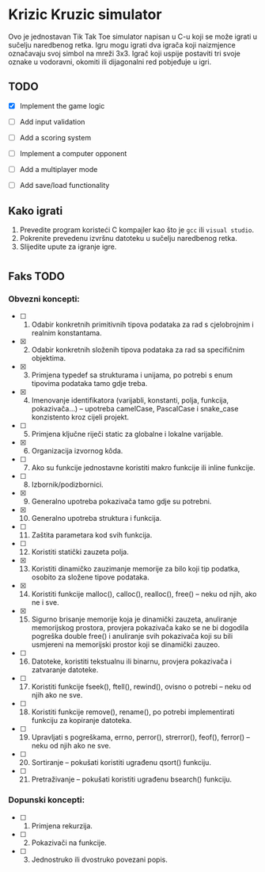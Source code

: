 # Krizic Kruzic simulator


Ovo je jednostavan Tik Tak Toe simulator napisan u C-u koji se može igrati u sučelju naredbenog retka. Igru mogu igrati dva igrača koji naizmjence označavaju svoj simbol na mreži 3x3. Igrač koji uspije postaviti tri svoje oznake u vodoravni, okomiti ili dijagonalni red pobjeđuje u igri.

## TODO

- [x] Implement the game logic
- [ ] Add input validation
- [ ] Add a scoring system
- [ ] Implement a computer opponent
- [ ] Add a multiplayer mode
- [ ] Add save/load functionality
  

## Kako igrati

1. Prevedite program koristeći C kompajler kao što je `gcc` ili `visual studio`.
2. Pokrenite prevedenu izvršnu datoteku u sučelju naredbenog retka.
3. Slijedite upute za igranje igre.

#
## Faks TODO

### Obvezni koncepti:

- [ ] 1. Odabir konkretnih primitivnih tipova podataka za rad s cjelobrojnim i realnim konstantama.
- [x] 2. Odabir konkretnih složenih tipova podataka za rad sa specifičnim objektima.
- [x] 3. Primjena typedef sa strukturama i unijama, po potrebi s enum tipovima podataka tamo gdje
treba.
- [x] 4. Imenovanje identifikatora (varijabli, konstanti, polja, funkcija, pokazivača…) – upotreba
camelCase, PascalCase i snake_case konzistento kroz cijeli projekt.
- [ ] 5. Primjena ključne riječi static za globalne i lokalne varijable.
- [x] 6. Organizacija izvornog kôda.
- [ ] 7. Ako su funkcije jednostavne koristiti makro funkcije ili inline funkcije.
- [ ] 8. Izbornik/podizbornici.
- [x] 9. Generalno upotreba pokazivača tamo gdje su potrebni.
- [x] 10. Generalno upotreba struktura i funkcija.
- [ ] 11. Zaštita parametara kod svih funkcija.
- [ ] 12. Koristiti statički zauzeta polja.
- [x] 13. Koristiti dinamičko zauzimanje memorije za bilo koji tip podatka, osobito za složene tipove
podataka.
- [x] 14. Koristiti funkcije malloc(), calloc(), realloc(), free() – neku od njih, ako ne i sve.
- [x] 15. Sigurno brisanje memorije koja je dinamički zauzeta, anuliranje memorijskog prostora, provjera
pokazivača kako se ne bi dogodila pogreška double free() i anuliranje svih pokazivača koji su bili
usmjereni na memorijski prostor koji se dinamički zauzeo.
- [ ] 16. Datoteke, koristiti tekstualnu ili binarnu, provjera pokazivača i zatvaranje datoteke.
- [ ] 17. Koristiti funkcije fseek(), ftell(), rewind(), ovisno o potrebi – neku od njih ako ne sve.
- [ ] 18. Koristiti funkcije remove(), rename(), po potrebi implementirati funkciju za kopiranje datoteka.
- [ ] 19. Upravljati s pogreškama, errno, perror(), strerror(), feof(), ferror() – neku od njih ako ne sve.
- [ ] 20. Sortiranje – pokušati koristiti ugrađenu qsort() funkciju.
- [ ] 21. Pretraživanje – pokušati koristiti ugrađenu bsearch() funkciju.

### Dopunski koncepti:
- [ ] 1. Primjena rekurzija.
- [ ] 2. Pokazivači na funkcije.
- [ ] 3. Jednostruko ili dvostruko povezani popis.
